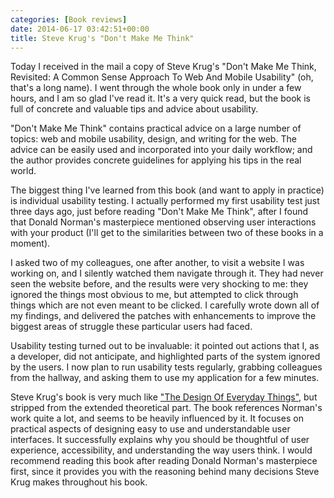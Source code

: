 ```yaml
---
categories: [Book reviews]
date: 2014-06-17 03:42:51+00:00
title: Steve Krug's "Don't Make Me Think"
---
```


Today I received in the mail a copy of Steve Krug's "Don't Make Me Think,
Revisited: A Common Sense Approach To Web And Mobile Usability" (oh, that's a
long name). I went through the whole book only in under a few hours, and I am
so glad I've read it. It's a very quick read, but the book is full of concrete
and valuable tips and advice about usability.

"Don't Make Me Think" contains practical advice on a large number of topics:
web and mobile usability, design, and writing for the web. The advice can be
easily used and incorporated into your daily workflow; and the author provides
concrete guidelines for applying his tips in the real world.

The biggest thing I've learned from this book (and want to apply in practice)
is individual usability testing. I actually performed my first usability test
just three days ago, just before reading "Don't Make Me Think", after I found
that Donald Norman's masterpiece mentioned observing user interactions with
your product (I'll get to the similarities between two of these books in a
moment).

I asked two of my colleagues, one after another, to visit a website I was
working on, and I silently watched them navigate through it. They had never
seen the website before, and the results were very shocking to me: they ignored
the things most obvious to me, but attempted to click through things which are
not even meant to be clicked. I carefully wrote down all of my findings, and
delivered the patches with enhancements to improve the biggest areas of
struggle these particular users had faced.

Usability testing turned out to be invaluable: it pointed out actions that I,
as a developer, did not anticipate, and highlighted parts of the system ignored
by the users. I now plan to run usability tests regularly, grabbing colleagues
from the hallway, and asking them to use my application for a few minutes.

Steve Krug's book is very much like ["The Design Of Everyday Things"][1], but
stripped from the extended theoretical part. The book references Norman's work
quite a lot, and seems to be heavily influenced by it. It focuses on practical
aspects of designing easy to use and understandable user interfaces. It
successfully explains why you should be thoughtful of user experience,
accessibility, and understanding the way users think. I would recommend reading
this book after reading Donald Norman's masterpiece first, since it provides
you with the reasoning behind many decisions Steve Krug makes throughout his
book.

[1]: http://www.rosipov.com/blog/the-design-of-everyday-things/
